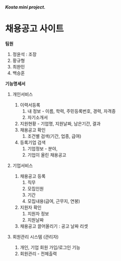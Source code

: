 ##### Kosta mini project.


# 채용공고 사이트


**팀원**


1. 정윤석 : 조장
2. 황규형
3. 최완민
4. 백승훈




**기능명세서**


1. 개인서비스
    1. 이력서등록
        1. 내 정보 - 이름, 학력, 주민등록번호, 경력, 자격증
        2. 자기소개서
    2. 지원현황 - 기업명, 지원날짜, 남은기간, 결과
    3. 채용공고 확인
        1. 조건별  검색(기간, 업종, 급여)
    4. 등록기업 검색
        1. 기업정보 - 분야, 
        2. 기업이 올린 채용공고 

2. 기업서비스
    1. 채용공고 등록
        1. 직무
        2. 모집인원
        3. 기간
        4. 모집내용(급여, 근무지, 연봉) 
    2. 지원자 확인
        1. 지원자 정보
        2. 지원날짜
    3. 채용공고 끌어올리기 : 공고 날짜 리셋
    
3.  회원관리 시스템 (관리자)
    1. 개인, 기업 회원 가입/로그인 기능
    2. 회원관리 - 전체출력


  
